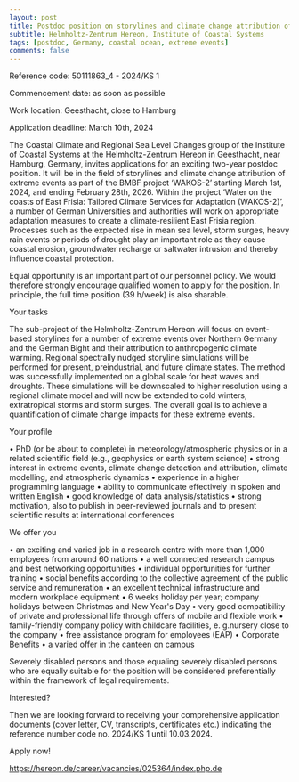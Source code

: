 ```yaml
---
layout: post
title: Postdoc position on storylines and climate change attribution of extreme events (Geesthacht, Germany)
subtitle: Helmholtz-Zentrum Hereon, Institute of Coastal Systems 
tags: [postdoc, Germany, coastal ocean, extreme events]
comments: false
---
```

Reference code: 50111863_4 - 2024/KS 1

Commencement date: as soon as possible

Work location: Geesthacht, close to Hamburg

Application deadline: March 10th, 2024

The Coastal Climate and Regional Sea Level Changes group of the Institute
of Coastal Systems at the Helmholtz-Zentrum Hereon in Geesthacht, near
Hamburg, Germany, invites applications for an exciting two-year postdoc
position. It will be in the field of storylines and climate change
attribution of extreme events as part of the BMBF project ‘WAKOS-2’
starting March 1st, 2024, and ending February 28th, 2026. Within the
project ‘Water on the coasts of East Frisia: Tailored Climate Services for
Adaptation (WAKOS-2)’, a number of German Universities and authorities will
work on appropriate adaptation measures to create a climate-resilient East
Frisia region. Processes such as the expected rise in mean sea level, storm
surges, heavy rain events or periods of drought play an important role as
they cause coastal erosion, groundwater recharge or saltwater intrusion and
thereby influence coastal protection.

Equal opportunity is an important part of our personnel policy. We would
therefore strongly encourage qualified women to apply for the position. In
principle, the full time position (39 h/week) is also sharable.

Your tasks

The sub-project of the Helmholtz-Zentrum Hereon will focus on event-based
storylines for a number of extreme events over Northern Germany and the
German Bight and their attribution to anthropogenic climate warming.
Regional spectrally nudged storyline simulations will be performed for
present, preindustrial, and future climate states. The method was
successfully implemented on a global scale for heat waves and droughts.
These simulations will be downscaled to higher resolution using a regional
climate model and will now be extended to cold winters, extratropical
storms and storm surges. The overall goal is to achieve a quantification of
climate change impacts for these extreme events.

Your profile

•          PhD (or be about to complete) in meteorology/atmospheric physics or in a related scientific field (e.g., geophysics or earth system science)
•          strong interest in extreme events, climate change detection and attribution, climate modelling, and atmospheric dynamics
•          experience in a higher programming language
•          ability to communicate effectively in spoken and written English
•          good knowledge of data analysis/statistics
•          strong motivation, also to publish in peer-reviewed journals and to present scientific results at international conferences

We offer you

•          an exciting and varied job in a research centre with more than 1,000 employees from around 60 nations
•          a well connected research campus and best networking opportunities
•          individual opportunities for further training
•          social benefits according to the collective agreement of the public service and remuneration
•          an excellent technical infrastructure and modern workplace equipment
•          6 weeks holiday per year; company holidays between Christmas and New Year's Day
•          very good compatibility of private and professional life through offers of mobile and flexible work
•          family-friendly company policy with childcare facilities, e. g.nursery close to the company
•          free assistance program for employees (EAP)
•          Corporate Benefits
•          a varied offer in the canteen on campus

Severely disabled persons and those equaling severely disabled persons who
are equally suitable for the position will be considered preferentially
within the framework of legal requirements.

Interested?

Then we are looking forward to receiving your comprehensive application
documents (cover letter, CV, transcripts, certificates etc.) indicating the
reference number code no. 2024/KS 1 until 10.03.2024.

Apply now!

https://hereon.de/career/vacancies/025364/index.php.de
